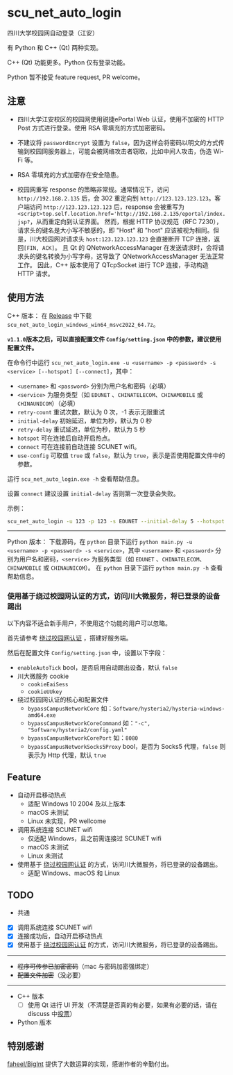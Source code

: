 # scu_net_auto_login

四川大学校园网自动登录（江安）

有 Python 和 C++ (Qt) 两种实现。

C++ (Qt) 功能更多。Python 仅有登录功能。

Python 暂不接受 feature request, PR welcome。

## 注意

- 四川大学江安校区的校园网使用锐捷ePortal Web 认证，使用不加密的 HTTP Post 方式进行登录。使用 RSA 零填充的方式加密密码。

- 不建议将 `passwordEncrypt` 设置为 `false`，因为这样会将密码以明文的方式传输到校园网服务器上，可能会被网络攻击者窃取，比如中间人攻击，伪造 Wi-Fi 等。

- RSA 零填充的方式加密存在安全隐患。

- 校园网重写 response 的策略非常规。通常情况下，访问 `http://192.168.2.135` 后，会 302 重定向到 `http://123.123.123.123`。客户端访问 `http://123.123.123.123` 后，response 会被重写为 `<script>top.self.location.href='http://192.168.2.135/eportal/index.jsp?`，从而重定向到认证界面。
然而，根据 HTTP 协议规范（RFC 7230），请求头的键名是大小写不敏感的，即 "Host" 和 "host" 应该被视为相同。但是，川大校园网对请求头 `host:123.123.123.123` 会直接断开 TCP 连接，返回`[FIN, ACK]`。
且 Qt 的 QNetworkAccessManager 在发送请求时，会将请求头的键名转换为小写字母，这导致了 QNetworkAccessManager 无法正常工作。
因此，C++ 版本使用了 QTcpSocket 进行 TCP 连接，手动构造 HTTP 请求。

## 使用方法

C++ 版本：
在 [Release](https://github.com/LFWQSP2641/scu_net_auto_login/releases) 中下载 `scu_net_auto_login_windows_win64_msvc2022_64.7z`。

**`v1.1.0`版本之后，可以直接配置文件 `Config/setting.json` 中的参数，建议使用配置文件。**

在命令行中运行 `scu_net_auto_login.exe -u <username> -p <password> -s <service> [--hotspot] [--connect]`，其中：

- `<username>` 和 `<password>` 分别为用户名和密码（必填）
- `<service>` 为服务类型（如 `EDUNET` 、`CHINATELECOM`、`CHINAMOBILE` 或 `CHINAUNICOM`）（必填）
- `retry-count` 重试次数，默认为 0 次，-1 表示无限重试
- `initial-delay` 初始延迟，单位为秒，默认为 0 秒
- `retry-delay` 重试延迟，单位为秒，默认为 5 秒
- `hotspot` 可在连接后自动开启热点。
- `connect` 可在连接前自动连接 SCUNET wifi。
- `use-config` 可取值 `true` 或 `false`，默认为 `true`，表示是否使用配置文件中的参数。

运行 `scu_net_auto_login.exe -h` 查看帮助信息。

设置 `connect` 建议设置 `initial-delay` 否则第一次登录会失败。

示例：

```bash
scu_net_auto_login -u 123 -p 123 -s EDUNET --initial-delay 5 --hotspot --connect --use-config true
```

---

Python 版本：
下载源码，在 `python` 目录下运行 `python main.py -u <username> -p <password> -s <service>`，其中 `<username>` 和 `<password>` 分别为用户名和密码，`<service>` 为服务类型（如 `EDUNET` 、`CHINATELECOM`、`CHINAMOBILE` 或 `CHINAUNICOM`）。
在 `python` 目录下运行 `python main.py -h` 查看帮助信息。

### 使用基于绕过校园网认证的方式，访问川大微服务，将已登录的设备踢出

以下内容不适合新手用户，不使用这个功能的用户可以忽略。

首先请参考 [绕过校园网认证](https://lfwqsp2641.me/bypass-campus-network.html) ，搭建好服务端。

然后在配置文件 `Config/setting.json` 中，设置以下字段：

- `enableAutoTick` bool，是否启用自动踢出设备，默认 `false`
- 川大微服务 cookie
  - `cookieEaiSess`
  - `cookieUUkey`
- 绕过校园网认证的核心和配置文件
  - `bypassCampusNetworkCore` 如：`Software/hysteria2/hysteria-windows-amd64.exe`
  - `bypassCampusNetworkCoreCommand` 如：`"-c", "Software/hysteria2/config.yaml"`
  - `bypassCampusNetworkCorePort` 如：`8080`
  - `bypassCampusNetworkSocks5Proxy` bool，是否为 Socks5 代理，`false` 则表示为 Http 代理，默认 `true`

## Feature

- 自动开启移动热点
  - 适配 Windows 10 2004 及以上版本
  - macOS 未测试
  - Linux 未实现，PR wellcome
- 调用系统连接 SCUNET wifi
  - 仅适配 Windows，且之前需连接过 SCUNET wifi
  - macOS 未测试
  - Linux 未测试
- 使用基于 [绕过校园网认证](https://lfwqsp2641.me/bypass-campus-network.html) 的方式，访问川大微服务，将已登录的设备踢出。
  - 适配 Windows、macOS 和 Linux

## TODO

- 共通
- [x] 调用系统连接 SCUNET wifi
- [x] 连接成功后，自动开启移动热点
- [x] 使用基于 [绕过校园网认证](https://lfwqsp2641.me/bypass-campus-network.html) 的方式，访问川大微服务，将已登录的设备踢出。

---

- ~~程序可传参已加密密码~~（mac 与密码加密强绑定）
- ~~配置文件加密~~（没必要）

---

- C++ 版本
  - [ ] 使用 Qt 进行 UI 开发（不清楚是否真的有必要，如果有必要的话，请在 discuss 中[投票](https://github.com/LFWQSP2641/scu_net_auto_login/discussions/1)）

- Python 版本

## 特别感谢

[faheel/BigInt](https://github.com/faheel/BigInt) 提供了大数运算的实现，感谢作者的辛勤付出。
